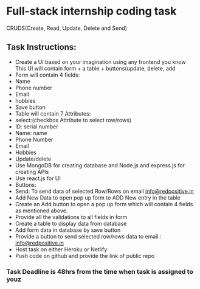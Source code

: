 # Full-stack internship coding task

CRUDS(Create, Read, Update, Delete and Send)

## Task Instructions:

- Create a UI based on your imagination using any frontend you know
This UI will contain form + a table + buttons(update, delete, add
- Form will contain 4 fields:
- Name
- Phone number
- Email
- hobbies
- Save button
- Table will contain 7 Attributes:
- select:(checkbox Attribute to select row/rows) 
- ID: serial number
- Name: name 
- Phone Number
- Email
- Hobbies
- Update/delete
- Use MongoDB for creating database and Node.js and express.js for creating APIs
- Use react.js for UI 
- Buttons:
- Send: To send data of selected Row/Rows on email info@redpositive.in
- Add New Data to open pop up form to ADD New entry in the table
- Create an Add button to open a pop up form which will contain 4 fields as mentioned above.
- Provide all the validations to all fields in form
- Create a table to display data from database
- Add form data in database by save button
- Provide a button to send selected row/rows data to email : info@redpositive.in
- Host task on either Heroku or Netlify
- Push code on github and provide the link of public repo

### Task Deadline is 48hrs from the time when task is assigned to youz

